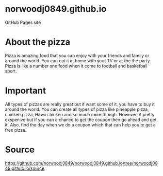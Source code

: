 # norwoodj0849.github.io
GitHub Pages site

# About the pizza

Pizza is amazing food that you can enjoy with your friends and family or around the world. You can eat it at home with yout TV or at the the party. Pizza is like a number one food when it come to football and basketball sport.



# Important

All types of pizzas are really great but if want some of it, you have to buy it around the world. You can create all types of pizza like pineapple pizza, chicken pizza, Hawii chicken and so much more though. However, it pretty exspenive but if you can a chance to get the coupon then go ahead and get it. Also, find the day when we do a coupon which that can help you to get a free pizza.


# Source
https://github.com/norwoodj0849/norwoodj0849.github.io/tree/norwoodj0849.github.io/source
